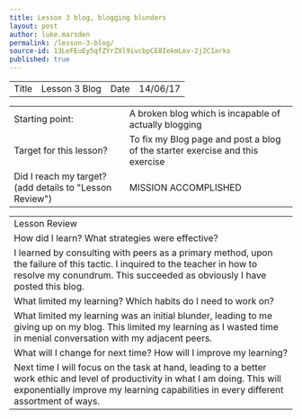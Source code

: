 ```yaml
---
title: Lesson 3 blog, blogging blunders
layout: post
author: luke.marsden
permalink: /lesson-3-blog/
source-id: 13LeFEuEy5qfZYrZXl9ivcbpCE8IekmLev-2j2C1arks
published: true
---
```

<table>
  <tr>
    <td>Title</td>
    <td>Lesson 3 Blog</td>
    <td>Date</td>
    <td>14/06/17</td>
  </tr>
</table>


<table>
  <tr>
    <td>Starting point:</td>
    <td>A broken blog which is incapable of actually blogging</td>
  </tr>
  <tr>
    <td>Target for this lesson?</td>
    <td>To fix my Blog page and post a blog of the starter exercise and this exercise</td>
  </tr>
  <tr>
    <td>Did I reach my target? 
(add details to "Lesson Review")</td>
    <td> MISSION ACCOMPLISHED</td>
  </tr>
</table>


<table>
  <tr>
    <td>Lesson Review</td>
  </tr>
  <tr>
    <td>How did I learn? What strategies were effective? </td>
  </tr>
  <tr>
    <td>I learned by consulting with peers as a primary method, upon the failure of this tactic. I inquired to the teacher in how to resolve my conundrum. This succeeded as obviously I have posted this blog. </td>
  </tr>
  <tr>
    <td>What limited my learning? Which habits do I need to work on? </td>
  </tr>
  <tr>
    <td>What limited my learning was an initial blunder, leading to me giving up on my blog. This limited my learning as I wasted time in menial conversation with my adjacent peers.</td>
  </tr>
  <tr>
    <td>What will I change for next time? How will I improve my learning?</td>
  </tr>
  <tr>
    <td>Next time I will focus on the task at hand, leading to a better work ethic and level of productivity in what I am doing. This will exponentially improve my learning capabilities in every different assortment of ways.</td>
  </tr>
</table>


